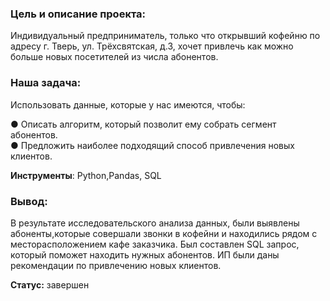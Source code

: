 ### Цель и описание проекта: 
Индивидуальный предприниматель, только что открывший кофейню по адресу г. Тверь, ул. Трёхсвятская,
д.3, хочет привлечь как можно больше новых посетителей из числа абонентов.

### Наша задача:
Использовать данные, которые у нас имеются, чтобы:

● Описать алгоритм, который позволит ему собрать сегмент абонентов.   
● Предложить наиболее подходящий способ привлечения новых клиентов.

**Инструменты**:
Python,Pandas, SQL

### Вывод:
В результате исследовательского анализа данных, были выявлены абоненты,которые совершали звонки в кофейни и находились рядом с месторасположением кафе заказчика.
Был составлен SQL запрос, который поможет находить нужных абонентов.
ИП были даны рекомендации по привлечению новых клиентов.

**Статус:** завершен

